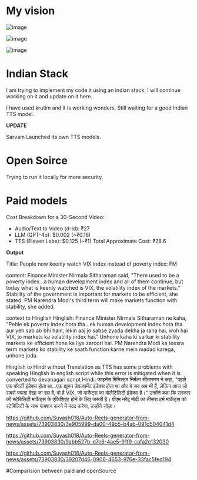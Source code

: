 ﻿# My vision

![image](https://github.com/Suyash018/Auto-Reels-generator-from-news/assets/73903830/e6bd7f17-fee9-4914-a675-87d55716b291)

![image](https://github.com/Suyash018/Auto-Reels-generator-from-news/assets/73903830/afdf4437-9f78-4ddd-900c-baea7ce69820)

![image](https://github.com/Suyash018/Auto-Reels-generator-from-news/assets/73903830/ddd737a0-ff7c-4c1d-978e-9f3bf06c2e9c)

# Indian Stack

I am trying to implement my code it using an indian stack. I will continue working on it and update on it here.

I have used krutim and it is working wonders.
Still waiting for a good Indian TTS model.

**UPDATE**

Sarvam Launched its own TTS models.

# Open Soirce

Trying to run it locally for more security.

# Paid models

Cost Breakdown for a 30-Second Video:

- Audio/Text to Video (d-id): ₹27
- LLM (GPT-4o): $0.002 (~₹0.16)
- TTS (Eleven Labs): $0.125 (~₹1)
Total Approximate Cost: ₹28.6

**Output**

Title:  People now keenly watch VIX index instead of poverty index: FM

content:  Finance Minister Nirmala Sitharaman said, "There used to be a poverty index...a human development index and all of them continue, but today what is keenly watched is VIX, the volatility index of the markets." Stability of the government is important for markets to be efficient, she stated. PM Narendra Modi's third term will make markets function with stability, she added.

context to Hinglish
Hinglish:  Finance Minister Nirmala Sitharaman ne kaha, "Pehle ek poverty index hota tha...ek human development index hota tha aur yeh sab ab bhi hain, lekin aaj jo sabse zyada dekha ja raha hai, woh hai VIX, jo markets ka volatility index hai." Unhone kaha ki sarkar ki stability markets ke efficient hone ke liye zaroori hai. PM Narendra Modi ka teesra term markets ko stability ke saath function karne mein madad karega, unhone joda.

Hinglish to Hindi without Translation as TTS has some problems with speaking Hinglish in english script while this error is mitigated when it is converted to devanagari script
Hindi:  फाइनेंस मिनिस्टर निर्मला सीतारमण ने कहा, "पहले एक पॉवर्टी इंडेक्स होता था...एक ह्यूमन डेवलपमेंट इंडेक्स होता था और ये सब अब भी हैं, लेकिन आज जो सबसे ज्यादा देखा जा रहा है, वो है VIX, जो मार्केट्स का वोलैटिलिटी इंडेक्स है।" उन्होंने कहा कि सरकार की स्टेबिलिटी मार्केट्स के एफिशिएंट होने के लिए जरूरी है। पीएम नरेंद्र मोदी का तीसरा टर्म मार्केट्स को स्टेबिलिटी के साथ फंक्शन करने में मदद करेगा, उन्होंने जोड़ा।



https://github.com/Suyash018/Auto-Reels-generator-from-news/assets/73903830/3e905999-da00-49b5-b4ab-091d504041d4


https://github.com/Suyash018/Auto-Reels-generator-from-news/assets/73903830/9abb527b-d7c6-4ae5-91f9-cafa2e132030


https://github.com/Suyash018/Auto-Reels-generator-from-news/assets/73903830/39207d46-0906-4653-976e-33fac5fed194




#Comparision between paid and openSource
